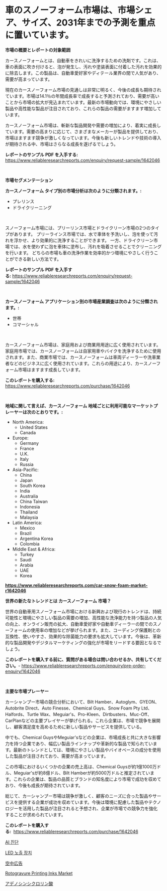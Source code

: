 <p><h1>車のスノーフォーム市場は、市場シェア、サイズ、2031年までの予測を重点に置いています。</h1></p><p><strong>市場の概要とレポートの対象範囲</strong></p>
<p><p>カースノーフォームとは、自動車をきれいに洗浄するための洗剤です。これは、車の表面に吹き付けると、泡が発生し、汚れや塗装表面に付着した汚れを効果的に除去します。この製品は、自動車愛好家やディテール業界の間で人気があり、需要が高まっています。</p><p>現在のカースノーフォーム市場の見通しは非常に明るく、今後の成長も期待されています。市場は14.1％の年間成長率で成長すると予測されており、需要が高いことから市場の拡大が見込まれています。最新の市場動向では、環境にやさしい製品や高性能な製品が注目されており、これらの製品の需要がますます増加しています。</p><p>カースノーフォーム市場は、斬新な製品開発や需要の増加により、着実に成長しています。需要の高まりに応じて、さまざまなメーカーが製品を提供しており、市場はますます競争が激しくなっています。今後も新しいトレンドや技術の導入が期待される中、市場はさらなる成長を遂げるでしょう。</p></p>
<p><strong>レポートのサンプル PDF を入手する:</strong> <a href="https://www.reliableresearchreports.com/enquiry/request-sample/1642046">https://www.reliableresearchreports.com/enquiry/request-sample/1642046</a></p>
<p>&nbsp;</p>
<p><strong>市場セグメンテーション</strong></p>
<p><strong>カースノーフォーム タイプ別の市場分析は次のように分類されます。:</strong></p>
<p><ul><li>プレリンス</li><li>ドライクリーニング</li></ul></p>
<p>&nbsp;</p>
<p><p>スノーフォーム市場には、プリーリンス市場とドライクリーン市場の2つのタイプがあります。 プリーラインス市場では、水で車体を予洗いし、泡を使って汚れを浮かせ、より効果的に洗浄することができます。 一方、ドライクリーン市場では、水を使わずに泡を車体に塗布し、汚れを吸着させることでクリーニングを行います。 どちらの市場も車の洗浄作業を効率的かつ環境にやさしく行うことができる新しい方法です。</p></p>
<p><strong>レポートのサンプル PDF を入手する:</strong>&nbsp;<a href="https://www.reliableresearchreports.com/enquiry/request-sample/1642046">https://www.reliableresearchreports.com/enquiry/request-sample/1642046</a></p>
<p>&nbsp;</p>
<p><strong> カースノーフォーム アプリケーション別の市場産業調査は次のように分類されます。:</strong></p>
<p><ul><li>世帯</li><li>コマーシャル</li></ul></p>
<p>&nbsp;</p>
<p><p>カースノーフォーム市場は、家庭用および商業用用途に広く使用されています。家庭用市場では、カースノーフォームは自家用車やバイクを洗浄するために使用されます。また、商業市場では、カースノーフォームは車両ディーラーや洗車業者などのビジネスに広く使用されています。これらの用途により、カースノーフォーム市場はますます成長しています。</p></p>
<p><strong>このレポートを購入する:</strong>&nbsp; <a href="https://www.reliableresearchreports.com/purchase/1642046">https://www.reliableresearchreports.com/purchase/1642046</a></p>
<p>&nbsp;</p>
<p><strong>地域に関して言えば、カースノーフォーム 地域ごとに利用可能なマーケットプレーヤーは次のとおりです。:</strong></p>
<p><ul>
    <li>
        North America:
        <ul>
            <li>United States</li>
            <li>Canada</li>
        </ul>
    </li>
    <li>
        Europe:
        <ul>
            <li>Germany</li>
            <li>France</li>
            <li>U.K.</li>
            <li>Italy</li>
            <li>Russia</li>
        </ul>
    </li>
    <li>
        Asia-Pacific:
        <ul>
            <li>China</li>
            <li>Japan</li>
            <li>South Korea</li>
            <li>India</li>
            <li>Australia</li>
            <li>China Taiwan</li>
            <li>Indonesia</li>
            <li>Thailand</li>
            <li>Malaysia</li>
        </ul>
    </li>
    <li>
        Latin America:
        <ul>
            <li>Mexico</li>
            <li>Brazil</li>
            <li>Argentina Korea</li>
            <li>Colombia</li>
        </ul>
    </li>
    <li>
        Middle East & Africa:
        <ul>
            <li>Turkey</li>
            <li>Saudi</li>
            <li>Arabia</li>
            <li>UAE</li>
            <li>Korea</li>
        </ul>
    </li>
    </ul></p>
<p><strong><a href="https://www.reliableresearchreports.com/car-snow-foam-market-r1642046">https://www.reliableresearchreports.com/car-snow-foam-market-r1642046</a></strong>&nbsp;</p>
<p><strong>世界の新たなトレンドとは カースノーフォーム 市場？</strong></p>
<p><p>世界の自動車用スノーフォーム市場における新興および現行のトレンドは、持続可能性と環境にやさしい製品の需要の増加、高性能な洗浄能力を持つ製品の人気の向上、オンライン販売の拡大、自動車愛好家や自動車ディーラーの間でのスノーフォームの使用率の増加などが挙げられます。また、コーディング保護剤との互換性、使いやすさ、効果的な除菌能力の要求も拡大しています。今後は、革新的な製品開発やデジタルマーケティングの強化が市場をリードする要因となるでしょう。</p></p>
<p><strong>このレポートを購入する前に、質問がある場合は問い合わせるか、共有してください。</strong>- <a href="https://www.reliableresearchreports.com/enquiry/pre-order-enquiry/1642046">https://www.reliableresearchreports.com/enquiry/pre-order-enquiry/1642046</a></p>
<p>&nbsp;</p>
<p><strong>主要な市場プレーヤー</strong></p>
<p><p>カーシャンプー市場の競合分析において、Bilt Hamber、Autoglym、GYEON、Autobrite Direct、Auto Finesse、Chemical Guys、Snow Foam Pty Ltd、Halfords、Turtle Wax、Meguiar's、Pro-Kleen、Dirtbusters、Muc-Off、CarPlanなどの主要プレイヤーが挙げられる。これら企業は、市場で競争を展開し、顧客満足度を高めるために新しい製品やサービスを提供している。</p><p>中でも、Chemical GuysやMeguiar'sなどの企業は、市場成長と共に大きな影響力を持つ企業であり、幅広い製品ラインナップや革新的な製品で知られています。最新のトレンドとしては、環境にやさしい製品やバイオベースの成分を使用した製品が注目されており、需要が高まっています。</p><p>この市場におけるいくつかの企業の売上高は、Chemical Guysが約1億1000万ドル、Meguiar'sが約8億ドル、Bilt Hamberが約5000万ドルと推定されています。これらの企業は、製品の品質とブランドの知名度により市場で成功を収めており、今後も成長が期待されています。</p><p>総じて、カーシャンプー市場は競争が激しく、顧客のニーズに合った製品やサービスを提供する企業が成功を収めています。今後は環境に配慮した製品やテクノロジーを活用した製品が注目されると予想され、企業が市場での競争力を強化することが求められています。</p></p>
<p><strong>このレポートを購入する:</strong>&nbsp;&nbsp;<a href="https://www.reliableresearchreports.com/purchase/1642046">https://www.reliableresearchreports.com/purchase/1642046</a></p>
<p><p><a href="https://medium.com/@constantinvon/2024%EB%85%84%EB%B6%80%ED%84%B0-2031%EB%85%84%EA%B9%8C%EC%A7%80%EC%9D%98-%EC%8B%9C%EA%B8%B0%EC%97%90-%EB%8C%80%ED%95%9C-ai-%EC%A7%84%EB%8B%A8-%EC%8B%9C%EC%9E%A5-%EB%B6%84%EC%84%9D%EA%B3%BC-%EA%B7%9C%EB%AA%A8-%EC%98%88%EC%B8%A1-e5da4d932e3d">AI 진단</a></p><p><a href="https://github.com/durgin521/Market-Research-Report-List-1/blob/main/573291567299.md">LED 노출 장치</a></p><p><a href="https://medium.com/@rodhoppe07/%E7%A9%BA%E4%B8%AD%E5%BA%83%E5%91%8A%E5%B8%82%E5%A0%B4%E3%83%A1%E3%83%88%E3%83%AA%E3%82%AF%E3%82%B9%E3%81%AE%E8%A7%A3%E8%AA%AD-%E5%B8%82%E5%A0%B4%E3%82%B7%E3%82%A7%E3%82%A2-%E3%83%88%E3%83%AC%E3%83%B3%E3%83%89-%E6%88%90%E9%95%B7%E3%83%91%E3%82%BF%E3%83%BC%E3%83%B3-edc1cce374d3">空中広告</a></p><p><a href="https://github.com/seekum/Market-Research-Report-List-2/blob/main/rotogravure-printing-inks-market.md">Rotogravure Printing Inks Market</a></p><p><a href="https://github.com/RudyBoyer2017/Market-Research-Report-List-1/blob/main/241193269775.md">アデノシンシクロリン酸</a></p></p>